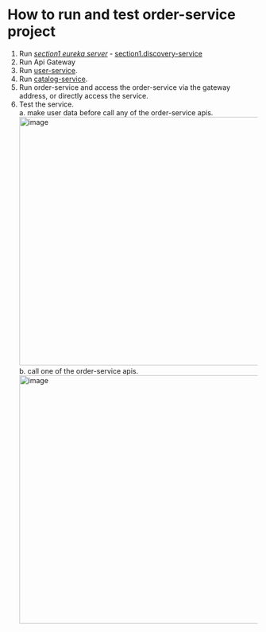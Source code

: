 # How to run and test order-service project


1. Run <u>_section1 eureka server_</u> - [section1.discovery-service](https://github.com/jihyunhillpark/spring-cloud-practice-repo/tree/main/service-discovery/discovery-service)
   </br>
2. Run Api Gateway
3. Run [user-service](https://github.com/jihyunhillpark/spring-cloud-practice-repo/tree/main/e-commerce-practice/user-service).
4. Run [catalog-service](https://github.com/jihyunhillpark/spring-cloud-practice-repo/tree/main/e-commerce-practice/catalog-service).
5. Run order-service and access the order-service via the gateway address, or directly access the service.
5. Test the service. <br />
   a. make user data before call any of the order-service apis. <br />
   <img width="500" alt="image" src="https://github.com/jihyunhillpark/spring-cloud-practice-repo/assets/29705409/79c0a96a-92e9-4591-83b4-e90427958f23"> <br />
   b. call one of the order-service apis. <br />
   <img width="500" alt="image" src="https://github.com/jihyunhillpark/spring-cloud-practice-repo/assets/29705409/56b7037e-277e-4082-b93b-fb249c2a857f">
